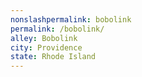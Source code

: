 ```yaml
---
﻿nonslashpermalink: bobolink
permalink: /bobolink/
alley: Bobolink
city: Providence
state: Rhode Island
---
```

